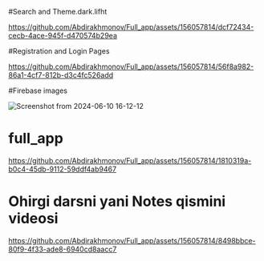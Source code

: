#Search and Theme.dark.lifht



https://github.com/Abdirakhmonov/Full_app/assets/156057814/dcf72434-cecb-4ace-945f-d470574b29ea



#Registration and Login Pages


https://github.com/Abdirakhmonov/Full_app/assets/156057814/56f8a982-86a1-4cf7-812b-d3c4fc526add

#Firebase images

![Screenshot from 2024-06-10 16-12-12](https://github.com/Abdirakhmonov/Full_app/assets/156057814/f5fe8354-d414-4276-b960-b2ca75017247)




# full_app

https://github.com/Abdirakhmonov/Full_app/assets/156057814/1810319a-b0c4-45db-9112-59ddf4ab9467


# Ohirgi darsni yani Notes qismini videosi


https://github.com/Abdirakhmonov/Full_app/assets/156057814/8498bbce-80f9-4f33-ade8-6940cd8aacc7


